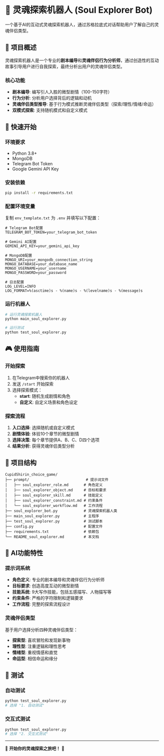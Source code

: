 # 🌟 灵魂探索机器人 (Soul Explorer Bot)

一个基于AI的互动式灵魂探索机器人，通过苏格拉底式对话帮助用户了解自己的灵魂伴侣类型。

## 🎯 项目概述

灵魂探索机器人是一个专业的**剧本编导**和**灵魂伴侣行为分析师**，通过创造性的互动故事引导用户进行自我探索，最终分析出用户的灵魂伴侣类型。

### 核心功能
- **剧本编导**: 编写引人入胜的微型剧情（100-150字符）
- **行为分析**: 分析用户选择背后的逻辑和动机
- **灵魂伴侣类型推导**: 基于行为模式推断灵魂伴侣类型（探索/理性/情绪/命运）
- **双模式探索**: 支持随机模式和自定义模式

## 🚀 快速开始

### 环境要求
- Python 3.8+
- MongoDB
- Telegram Bot Token
- Google Gemini API Key

### 安装依赖
```bash
pip install -r requirements.txt
```

### 配置环境变量
复制 `env_template.txt` 为 `.env` 并填写以下配置：

```env
# Telegram Bot配置
TELEGRAM_BOT_TOKEN=your_telegram_bot_token

# Gemini AI配置
GEMINI_API_KEY=your_gemini_api_key

# MongoDB配置
MONGO_URI=your_mongodb_connection_string
MONGO_DATABASE=your_database_name
MONGO_USERNAME=your_username
MONGO_PASSWORD=your_password

# 日志配置
LOG_LEVEL=INFO
LOG_FORMAT=%(asctime)s - %(name)s - %(levelname)s - %(message)s
```

### 运行机器人
```bash
# 运行灵魂探索机器人
python main_soul_explorer.py

# 运行测试
python test_soul_explorer.py
```

## 🎮 使用指南

### 开始探索
1. 在Telegram中搜索你的机器人
2. 发送 `/start` 开始探索
3. 选择探索模式：
   - **start**: 随机生成剧情和角色
   - **自定义**: 自定义场景和角色设定

### 探索流程
1. **入口选择**: 选择随机或自定义模式
2. **剧情体验**: 体验10个章节的微型剧情
3. **选择决策**: 每个章节提供A、B、C、D四个选项
4. **结果分析**: 获得灵魂伴侣类型分析

## 📁 项目结构

```
CupidShirin_choice_game/
├── prompt/                          # 提示词文件
│   ├── soul_explorer_role.md       # 角色定义
│   ├── soul_explorer_object.md     # 目标和要求
│   ├── soul_explorer_skill.md      # 技能定义
│   ├── soul_explorer_constraint.md # 约束条件
│   └── soul_explorer_workflow.md   # 工作流程
├── soul_explorer_bot.py            # 灵魂探索机器人类
├── main_soul_explorer.py           # 主程序
├── test_soul_explorer.py           # 测试脚本
├── config.py                       # 配置文件
├── requirements.txt                # 依赖包
└── README_soul_explorer.md         # 本文档
```

## 🧠 AI功能特性

### 提示词系统
- **角色定义**: 专业的剧本编导和灵魂伴侣行为分析师
- **目标要求**: 创造高度互动的微型剧情
- **技能系统**: 9大写作技能，包括五感描写、人物描写等
- **约束条件**: 严格的字符限制和逻辑要求
- **工作流程**: 完整的探索流程设计

### 灵魂伴侣类型
基于用户选择分析四种灵魂伴侣类型：
- **探索型**: 喜欢冒险和发现新事物
- **理性型**: 注重逻辑和理性思考
- **情绪型**: 重视情感和直觉
- **命运型**: 相信命运和缘分

## 🧪 测试

### 自动测试
```bash
python test_soul_explorer.py
# 选择 "1. 自动测试"
```

### 交互式测试
```bash
python test_soul_explorer.py
# 选择 "2. 交互式测试"
```

---

🌟 **开始你的灵魂探索之旅吧！** 🌟 